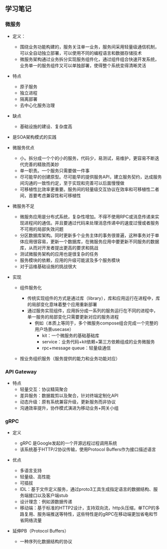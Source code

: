 ## 学习笔记

### 微服务
- 定义：
  - 围绕业务功能构建的，服务关注单一业务，服务间采用轻量级通信机制，可以全自动独立部署，可以使用不同的编程语言和数据存储技术
  - 微服务架构通过业务拆分实现服务组件化，通过组件组合快速开发系统，业务单一的服务组件又可以单独部署，使得整个系统变得清晰灵活
- 特点
  - 原子服务
  - 独立进程
  - 隔离部署
  - 去中心化服务治理
- 缺点
  - 基础设施的建设、复杂度高
- 是SOA架构模式的实践
- 微服务优点
  - 小。拆分成一个个的小的服务，代码少，易测试，易维护，更容易不断迭代完善的精致而美妙
  - 单一职责。一个服务只需要做一件事
  - 尽可能早的创建原型。尽可能早的提供服务API，建立服务契约，达成服务间沟通的一致性约定，至于实现和完善可以后面慢慢做
  - 可移植性比效率更重要。服务间的轻量级交互协议在效率和可移植性二者间，首要考虑兼容性和可移植性

- 微服务不足
  - 微服务应用是分布式系统，复杂性增加。不得不使用RPC或消息传递来实现进程间的通信。并且要通过代码来处理消息传递中的速度过慢或者服务不可用的局部失效问题
  - 分区数据库架构。同时更新多个业务主体的事务很普遍，这种事务对于单体应用很容易，更新一个数据库，在微服务应用中要更新不同服务的数据库，从而对开发者提出更高的要求和挑战
  - 测试微服务架构的应用也是很复杂的任务
  - 服务模块的依赖，应用的升级可能波及多个服务模块
  - 对于运维基础设施的挑战很大

- 实现
  - 组件服务化
    - 传统实现组件的方式是通过库（library），库和应用运行在进程中，库的局部变化意味着整个应用重新部署
    - 通过服务实现组件，应用拆分成一系列的服务运行在不同的进程中，单一服务的局部变化只需要更新对应的服务进程
      - 例如（本质上等同于，多个微服务compose组合完成一个完整的用户场景usecase）
        - kit：一个微服务的基础基础库
        - service：业务代码+kit依赖+第三方依赖组成的业务微服务
        - rpc+message queue：轻量级通信

  - 按业务组织服务（服务提供的能力和业务功能对应）

### API Gateway
- 特点
  - 轻量交互：协议精简聚合
  - 差异服务：数据裁剪以及聚合，针对终端定制化API
  - 动态升级：原有系统兼容升级，更新服务而非协议
  - 沟通效率提升，协作模式演进为移动业务+网关小组

### gRPC
- 定义
  - gRPC 是Google发起的一个开源远程过程调用系统
  - 该系统基于HTTP/2协议传输，使用Protocol Buffers作为接口描述语言

- 优点
  - 多语言支持
  - 轻量级、高性能
  - 可插拔
  - IDL：基于文件定义服务，通过proto3工具生成指定语言的数据结构、服务端接口以及客户端stub
  - 设计理念：例如源数据传递
  - 移动端：基于标准的HTTP2设计，支持双向流，http头压缩，单TCP的多路复用、服务端推送等特性，这些特性是的gRPC在移动端更加省电和节省网络流量
- 延伸PB（Protocol Buffers）
  - 一种序列化数据结构的协议  